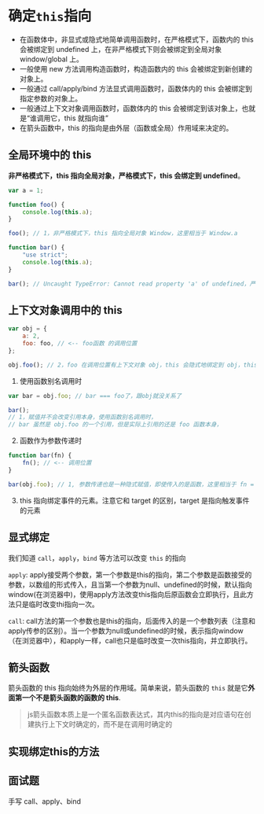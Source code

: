 # 确定`this`指向

- 在函数体中，非显式或隐式地简单调用函数时，在严格模式下，函数内的 this 会被绑定到 undefined 上，在非严格模式下则会被绑定到全局对象 window/global 上。
- 一般使用 new 方法调用构造函数时，构造函数内的 this 会被绑定到新创建的对象上。
- 一般通过 call/apply/bind 方法显式调用函数时，函数体内的 this 会被绑定到指定参数的对象上。
- 一般通过上下文对象调用函数时，函数体内的 this 会被绑定到该对象上，也就是“谁调用它，this 就指向谁”
- 在箭头函数中，this 的指向是由外层（函数或全局）作用域来决定的。

## 全局环境中的 this

**非严格模式下，this 指向全局对象，严格模式下，this 会绑定到 undefined**。

```js
var a = 1;

function foo() {
	console.log(this.a);
}

foo(); // 1，非严格模式下，this 指向全局对象 Window，这里相当于 Window.a

function bar() {
	"use strict";
	console.log(this.a);
}

bar(); // Uncaught TypeError: Cannot read property 'a' of undefined，严格模式下，this 会绑定到 undefined，尝试从 undefined 读取属性会报错
```

## 上下文对象调用中的 this

```js
var obj = {
	a: 2,
	foo: foo, // <-- foo函数 的调用位置
};

obj.foo(); // 2，foo 在调用位置有上下文对象 obj，this 会隐式地绑定到 obj，this.a 相当于 obj.a
```

1. 使用函数别名调用时
```js
var bar = obj.foo; // bar === foo了，跟obj就没关系了

bar();
// 1，赋值并不会改变引用本身，使用函数别名调用时，
// bar 虽然是 obj.foo 的一个引用，但是实际上引用的还是 foo 函数本身，
```

2. 函数作为参数传递时
```js
function bar(fn) {
	fn(); // <-- 调用位置
}

bar(obj.foo); // 1, 参数传递也是一种隐式赋值，即使传入的是函数，这里相当于 fn = obj.foo，所以 fn 实际上引用的还是 foo 函数本身，this 应用默认绑定
```

3. this 指向绑定事件的元素。注意它和 target 的区别，target 是指向触发事件的元素

## 显式绑定

我们知道 `call`，`apply`，`bind` 等方法可以改变 `this` 的指向

`apply`: apply接受两个参数，第一个参数是this的指向，第二个参数是函数接受的参数，以数组的形式传入，且当第一个参数为null、undefined的时候，默认指向window(在浏览器中)，使用apply方法改变this指向后原函数会立即执行，且此方法只是临时改变thi指向一次。

`call`: call方法的第一个参数也是this的指向，后面传入的是一个参数列表（注意和apply传参的区别）。当一个参数为null或undefined的时候，表示指向window（在浏览器中），和apply一样，call也只是临时改变一次this指向，并立即执行。

<run-script codePath="knowledge-lib/js/js机制/this指向/questions/q4.js">
</run-script>


## 箭头函数
箭头函数的 this 指向始终为外层的作用域。简单来说，箭头函数的 `this` 就是它**外面第一个不是箭头函数的函数的 this**.

> js箭头函数本质上是一个匿名函数表达式，其内this的指向是对应语句在创建执行上下文时确定的，而不是在调用时确定的

<run-script codePath="knowledge-lib/js/js机制/this指向/questions/q5.js">
</run-script>

## 实现绑定this的方法

<run-script name="手写apply" codePath="knowledge-lib/js/js机制/this指向/questions/apply.js">
</run-script>

<run-script name="手写call" codePath="knowledge-lib/js/js机制/this指向/questions/call.js">
</run-script>

<run-script name="手写bind" codePath="knowledge-lib/js/js机制/this指向/questions/bind.js">
</run-script>

## 面试题

<run-script codePath="knowledge-lib/js/js机制/this指向/questions/q1.js">
</run-script>

<run-script codePath="knowledge-lib/js/js机制/this指向/questions/q2.js">
</run-script>

<run-script codePath="knowledge-lib/js/js机制/this指向/questions/q3.js">
</run-script>

手写 call、apply、bind